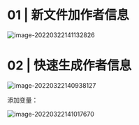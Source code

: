# 01 | 新文件加作者信息

![image-20220322141132826](https://gitee.com/yanglu_u/img2022/raw/master/image-20220322141132826.png)

# 02 | 快速生成作者信息

![image-20220322140938127](https://gitee.com/yanglu_u/img2022/raw/master/image-20220322140938127.png)

添加变量：

![image-20220322141017670](https://gitee.com/yanglu_u/img2022/raw/master/image-20220322141017670.png)





